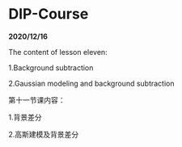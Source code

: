 # DIP-Course


**2020/12/16**


The content of lesson eleven:


1.Background subtraction


2.Gaussian modeling and background subtraction


第十一节课内容：


1.背景差分


2.高斯建模及背景差分

